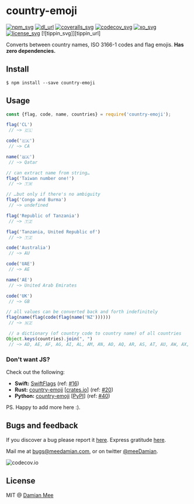 # country-emoji

[![npm_svg]][npm_url]
[![dl_url]][npm_url]
[![coveralls_svg]][coveralls_url]
[![codecov_svg]][codecov_url]
[![xo_svg]][xo_url]
[![license_svg]][license_url]
[![tippin_svg]][tippin_url]


[npm_svg]: https://img.shields.io/npm/v/country-emoji
[npm_url]: https://www.npmjs.com/package/country-emoji

[dl_url]: https://img.shields.io/npm/dw/country-emoji

[coveralls_svg]: https://coveralls.io/repos/github/meeDamian/country-emoji/badge.svg?branch=master
[coveralls_url]: https://coveralls.io/github/meeDamian/country-emoji?branch=master

[codecov_svg]: https://codecov.io/github/meeDamian/country-emoji/coverage.svg?branch=master
[codecov_url]: https://codecov.io/github/meeDamian/country-emoji?branch=master

[xo_svg]: https://img.shields.io/badge/code_style-XO-5ed9c7.svg
[xo_url]: https://github.com/sindresorhus/xo

[license_svg]: https://img.shields.io/npm/l/country-emoji
[license_url]: https://github.com/meeDamian/country-emoji/blob/master/LICENSE

Converts between country names, ISO 3166-1 codes and flag emojis. **Has zero dependencies.**

## Install

```
$ npm install --save country-emoji
```

## Usage

```js
const {flag, code, name, countries} = require('country-emoji');

flag('CL')
 // ~> 🇨🇱

code('🇨🇦')
 // ~> CA

name('🇶🇦')
 // ~> Qatar

// can extract name from string…
flag('Taiwan number one!')
 // ~> 🇹🇼

// …but only if there's no ambiguity
flag('Congo and Burma')
 // ~> undefined

flag('Republic of Tanzania')
 // ~> 🇹🇿

flag('Tanzania, United Republic of')
 // ~> 🇹🇿

code('Australia')
 // ~> AU

code('UAE')
 // ~> AE

name('AE')
 // ~> United Arab Emirates

code('UK')
 // ~> GB

// all values can be converted back and forth indefinitely
flag(name(flag(code(flag(name('NZ'))))))
 // ~> 🇳🇿

 // a dictionary (of country code to country name) of all countries
Object.keys(countries).join(", ")
 // ~> AD, AE, AF, AG, AI, AL, AM, AN, AO, AQ, AR, AS, AT, AU, AW, AX, AZ, BA, BB, BD, BE, BF, BG, BH, BI, BJ, BM, BN, BO, BR, BS, BT, BV, BW, BY, BZ, CA, CC, CD, CF, CG, CH, CI, CK, CL, CM, CN, CO, CR, CU, CV, CX, CY, CZ, DE, DJ, DK, DM, DO, DZ, EC, EE, EG, EH, ER, ES, ET, EU, FI, FJ, FK, FM, FO, FR, GA, GB, GD, GE, GF, GG, GH, GI, GL, GM, GN, GP, GQ, GR, GS, GT, GU, GW, GY, HK, HM, HN, HR, HT, HU, ID, IE, IL, IM, IN, IO, IQ, IR, IS, IT, JE, JM, JO, JP, KE, KG, KH, KI, KM, KN, KP, KR, KW, KY, KZ, LA, LB, LC, LI, LK, LR, LS, LT, LU, LV, LY, MA, MC, MD, ME, MG, MH, MK, ML, MM, MN, MO, MP, MQ, MR, MS, MT, MU, MV, MW, MX, MY, MZ, NA, NC, NE, NF, NG, NI, NL, NO, NP, NR, NU, NZ, OM, PA, PE, PF, PG, PH, PK, PL, PM, PN, PR, PS, PT, PW, PY, QA, RE, RO, RS, RU, RW, SA, SB, SC, SD, SE, SG, SH, SI, SJ, SK, SL, SM, SN, SO, SR, ST, SV, SY, SZ, TC, TD, TF, TG, TH, TJ, TK, TL, TM, TN, TO, TR, TT, TV, TW, TZ, UA, UG, UM, US, UY, UZ, VA, VC, VE, VG, VI, VN, VU, WF, WS, XK, YE, YT, ZA, ZM, ZW

```

### Don't want JS?

Check out the following:

* **Swift:** [SwiftFlags](https://github.com/BubiDevs/SwiftFlags) (ref: [#16](https://github.com/meeDamian/country-emoji/issues/16))
* **Rust:** [country-emoji](https://github.com/leodutra/country-emoji) [[crates.io]] (ref: [#20](https://github.com/meeDamian/country-emoji/issues/20))
* **Python:** [country-emoji](https://github.com/Nnonexistent/country-emoji) [[PyPI]] (ref: [#40](https://github.com/meeDamian/country-emoji/issues/40))

[crates.io]: https://crates.io/crates/country-emoji
[PyPI]: https://pypi.org/project/country-emoji/

PS. Happy to add more here :).

## Bugs and feedback

If you discover a bug please report it [here](https://github.com/meeDamian/country-emoji/issues/new).  Express gratitude [here](https://donate.meedamian.com).

Mail me at bugs@meedamian.com, or on twitter [@meeDamian](http://twitter.com/meedamian).

![codecov.io](https://codecov.io/github/meeDamian/country-emoji/branch.svg?branch=master)


## License

MIT @ [Damian Mee](https://meedamian.com)
